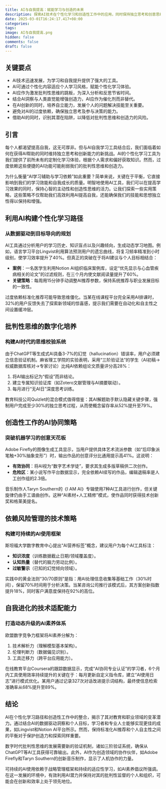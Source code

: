 ```yaml
---
title: AI与自我提高：赋能学习与创造的未来
description: 探索AI技术在个性化学习和创造性工作中的应用，同时保持独立思考和创意思维。通过平衡AI建议与人类自主性，确保AI在教育和职业领域的有效融合。
date: 2025-03-01T16:24:17.417+08:00
categories: 
tags: 
image: AI与自我提高.png
hidden: false
comments: false
draft: false
---
```


## 关键要点

- AI技术迅速发展，为学习和自我提升提供了强大的工具。
- AI可通过个性化内容适应个人学习风格，赋能个性化学习体验。
- AI应作为激发批判性思维的跳板，为深入分析和反思节省时间。
- 结合AI洞察与人类直觉能增强创造力，AI应作为催化剂而非替代。
- 在AI创新的同时，培养自立能力，发展个人的问题解决技能至关重要。
- 避免对AI的过度依赖，确保独立思考及参与决策的能力。
- 借助AI的同时，识别其潜在陷阱，以降低对批判性思维和创造力的风险。

## 引言

每个人都渴望提高自我，这无可厚非。但与AI自我学习工具结合后，我们面临着如何在获得AI帮助的同时维持独立思考和创新能力的新挑战。AI的个性化学习工具为我们提供了前所未有的定制化学习体验，根据个人需求和偏好获取知识。然而，过度依赖这些便捷的AI功能可能削弱我们的批判性思维和创造力。

为什么衡量“AI学习辅助与学习依赖”如此重要？简单来说，关键在于平衡，它直接影响到我们的学习效能和自我成长的质量。明智地使用AI工具，我们可以在提高学习效果的同时，保持心智的主动性和创造性思维的活力。让我们探索一些实用策略，这些策略不仅帮助我们高效利用AI提高自我，还能确保我们的技能和思想独立性得以保持和增强。

## 利用AI构建个性化学习路径

### 从数据驱动到目标导向的规划

AI工具通过分析用户的学习历史、知识盲点以及兴趣倾向，生成动态学习地图。例如，语言学习平台Lingvist利用算法预测用户的遗忘曲线，将复习频率精准到小时级别，使学习效率提升了40%。但真正的突破在于将AI建议与个人目标相结合：

- **案例**：一名医学生利用Notion AI组织临床案例库，设定“优先显示与心血管疾病相关的论文”的过滤规则，在三个月内使文献阅读量提升了60%。
- **关键策略**：每周用15分钟手动调整AI推荐参数，保持系统推荐与职业发展目标的一致性。

过度依赖标准化推荐可能导致思维僵化。当某在线课程平台完全采用AI排课时，32%的用户反馈失去了探索新领域的惊喜感，提示我们需要在自动化和自主性之间设置缓冲层。

## 批判性思维的数字化培养

### 构建AI时代的思维校验系统

由于ChatGPT等生成式AI具备3-7%的幻觉（hallucination）错误率，用户必须建立信息验证机制。麻省理工学院的实验表明，采用“三阶验证法”的学生（AI初稿→权威数据库核对→专家讨论）比纯AI依赖组论文质量评分高28%：

1. 将AI输出标记为“假设”而非结论。
2. 建立专属知识验证库（如Zotero文献管理与AI摘要联动）。
3. 每月进行“无AI日”深度思考训练。

教育科技公司Quizlet的混合模式值得借鉴：其AI解题助手默认隐藏关键步骤，强制用户完成至少30%的独立思考过程，从而使概念留存率从52%提升至79%。

## 创造性工作的AI协同策略

### 突破机器学习的创意天花板

Adobe Firefly的图像生成工具显示，当用户提供具体艺术流派参数（如“后印象派笔触+30%抽象变形”）时，输出作品的创意评分比通用提示高41%。这说明：

- **有效协同**：将AI视为“数字艺术学徒”，要求其生成多版草稿供二次创作。
- **危险区**：某小说写作平台数据显示，完全依赖AI续写的作品，编辑退稿率是人工创作组的2.3倍。

音乐制作人Taryn Southern的《I AM AI》专辑使用7种AI工具进行创作，但关键旋律仍由手工谱曲创作。这种“AI素材+人工精修”模式，使作品同时获得技术创新奖和格莱美提名。

## 依赖风险管理的技术策略

### 构建可持续的AI使用框架

斯坦福大学数字教育中心提出“AI营养标签”概念，建议用户为每个AI工具标注：

- **知识浓度**（训练数据截止日期/领域覆盖度）。
- **认知热量**（替代的脑力劳动比例）。
- **过敏警示**（已知的幻觉倾向领域）。

实践中的黄金法则“30/70原则”是指：用AI处理信息收集等基础工作（30%时间），保留70%时间用于分析决策。当某咨询公司推行该模式后，其方案创新指数提升18%，同时客户满意度保持在92%的高位。

## 自我进化的技术适配能力

### 打造动态升级的AI素养体系

欧盟数字竞争力框架将AI素养分解为：

1. 技术解析力（理解模型基本架构）。
2. 伦理判断力（数据偏见识别）。
3. 工具迁移力（跨平台应用能力）。

在线教育平台Coursera的跟踪数据显示，完成“AI协同专业认证”的学习者，6个月内工具使用效率持续提升的关键在于：每月更新自定义指令库，建立“AI使用日志”进行模式优化。某用户通过记录327次对话改进提示词结构，最终使信息检索准确率从68%提升至89%。

## 结论

AI在个性化学习路径和创造性工作中的整合，揭示了其对教育和职业领域的变革潜力。通过结合AI的数据驱动洞察和个人目标，学习者和专业人士能够实现更佳的成果，如Lingvist和Notion AI平台所示。然而，保持标准化AI推荐和个人自主性之间的平衡对于保护创造力和探索同样重要。 

数字时代批判性思维的发展需要新的验证机制，诸如三阶验证系统，确保从ChatGPT等AI工具获得可靠输出。此外，AI作为创造领域的协作伙伴，如Adobe Firefly和Taryn Southern的创新音乐制作，显示了人机协作的力量。 

可持续的AI使用依赖于战略管理框架和持续的适应性学习，如AI素养倡议所强调。在这一发展的环境中，有效利用AI潜力并保持对其的批判性监督的个人和组织，可能会在创新和效率上处于领先地位。